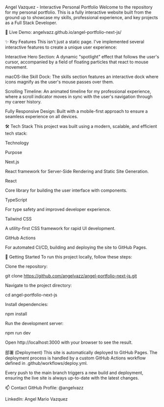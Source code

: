 Angel Vazquez - Interactive Personal Portfolio
Welcome to the repository for my personal portfolio. This is a fully interactive website built from the ground up to showcase my skills, professional experience, and key projects as a Full Stack Developer.

🚀 Live Demo: angelvazz.github.io/angel-portfolio-next-js/

✨ Key Features
This isn't just a static page. I've implemented several interactive features to create a unique user experience:

Interactive Hero Section: A dynamic "spotlight" effect that follows the user's cursor, accompanied by a field of floating particles that react to mouse movement.

macOS-like Skill Dock: The skills section features an interactive dock where icons magnify as the user's mouse passes over them.

Scrolling Timeline: An animated timeline for my professional experience, where a scroll indicator moves in sync with the user's navigation through my career history.

Fully Responsive Design: Built with a mobile-first approach to ensure a seamless experience on all devices.

🛠️ Tech Stack
This project was built using a modern, scalable, and efficient tech stack:

Technology

Purpose

Next.js

React framework for Server-Side Rendering and Static Site Generation.

React

Core library for building the user interface with components.

TypeScript

For type safety and improved developer experience.

Tailwind CSS

A utility-first CSS framework for rapid UI development.

GitHub Actions

For automated CI/CD, building and deploying the site to GitHub Pages.

🚀 Getting Started
To run this project locally, follow these steps:

Clone the repository:

git clone https://github.com/angelvazz/angel-portfolio-next-js.git

Navigate to the project directory:

cd angel-portfolio-next-js

Install dependencies:

npm install

Run the development server:

npm run dev

Open http://localhost:3000 with your browser to see the result.

部署 (Deployment)
This site is automatically deployed to GitHub Pages. The deployment process is handled by a custom GitHub Actions workflow defined in .github/workflows/deploy.yml.

Every push to the main branch triggers a new build and deployment, ensuring the live site is always up-to-date with the latest changes.

📫 Contact
GitHub Profile: @angelvazz

LinkedIn: Angel Mario Vazquez
